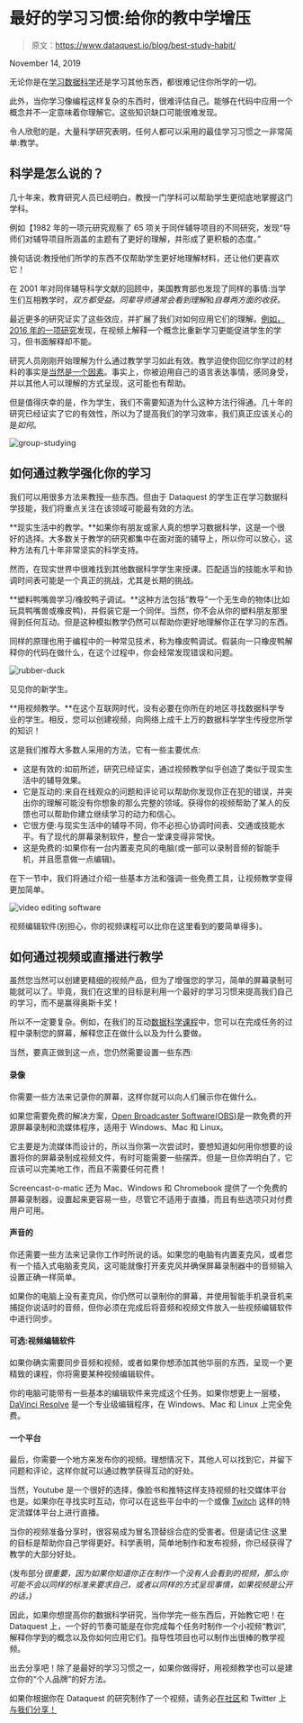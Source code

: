 # 最好的学习习惯:给你的教中学增压

> 原文：<https://www.dataquest.io/blog/best-study-habit/>

November 14, 2019

无论你是在[学习数据科学](https://www.dataquest.io)还是学习其他东西，都很难记住你所学的一切。

此外，当你学习像编程这样复杂的东西时，很难评估自己。能够在代码中应用一个概念并不一定意味着你理解它。这些知识缺口可能很难发现。

令人欣慰的是，大量科学研究表明，任何人都可以采用的最佳学习习惯之一非常简单:教学。

## 科学是怎么说的？

几十年来，教育研究人员已经明白，教授一门学科可以帮助学生更彻底地掌握这门学科。

例如【1982 年的一项元研究观察了 65 项关于同伴辅导项目的不同研究，发现“导师们对辅导项目所涵盖的主题有了更好的理解，并形成了更积极的态度。”

换句话说:教授他们所学的东西不仅帮助学生更好地理解材料，还让他们更喜欢它！

在 2001 年对同伴辅导科学文献的回顾中，美国教育部也发现了同样的事情:当学生们互相教学时，*双方都受益。同辈导师通常会看到理解*和*自尊两方面的收获。*

最近更多的研究证实了这些效应，并扩展了我们对如何应用它们的理解。[例如，2016 年的一项研究](https://psycnet.apa.org/record/2016-15112-009)发现，在视频上解释一个概念比重新学习更能促进学生的学习，但书面解释却不能。

研究人员刚刚开始理解为什么通过教学学习如此有效。教学迫使你回忆你学过的材料的事实是[当然是一个因素](https://profile.nus.edu.sg/fass/psylimwh/koh,%20lee,%20&%20lim%20(2018).pdf)。事实上，你被迫用自己的语言表达事情，感同身受，并以其他人可以理解的方式呈现，这可能也有帮助。

但是值得庆幸的是，作为学生，我们不需要知道为什么这种方法行得通。几十年的研究已经证实了它的有效性，所以为了提高我们的学习效率，我们真正应该关心的是*如何*。

![group-studying](img/1b430ad90f071ed262e25beb64ddfdde.png "group-studying")

## 如何通过教学强化你的学习

我们可以用很多方法来教授一些东西。但由于 Dataquest 的学生正在学习数据科学技能，我们将重点关注在该领域可能最有效的方法。

**现实生活中的教学。**如果你有朋友或家人真的想学习数据科学，这是一个很好的选择。大多数关于教学的研究都集中在面对面的辅导上，所以你可以放心，这种方法有几十年非常坚实的科学支持。

然而，在现实世界中很难找到其他数据科学学生来授课。匹配适当的技能水平和协调时间表可能是一个真正的挑战，尤其是长期的挑战。

**塑料鸭嘴兽学习/橡胶鸭子调试。**这种方法包括“教导”一个无生命的物体(比如玩具鸭嘴兽或橡皮鸭)，并假装它是一个同伴。当然，你不会从你的塑料朋友那里得到任何互动。但是这种模拟教学仍然可以帮助你更好地理解你正在学习的东西。

同样的原理也用于编程中的一种常见技术，称为橡皮鸭调试。假装向一只橡皮鸭解释你的代码在做什么，在这个过程中，你会经常发现错误和问题。

![rubber-duck](img/6f07c26aaf247aca69a665b8d5c33b76.png "rubber-duck")

见见你的新学生。

**用视频教学。**在这个互联网时代，没有必要在你所在的地区寻找数据科学专业的学生。相反，您可以创建视频，向网络上成千上万的数据科学学生传授您所学的知识！

这是我们推荐大多数人采用的方法，它有一些主要优点:

*   这是有效的:如前所述，研究已经证实，通过视频教学似乎创造了类似于现实生活中的辅导效果。
*   它是互动的:来自在线观众的问题和评论可以帮助你发现你正在犯的错误，并突出你的理解可能没有你想象的那么完整的领域。获得你的视频帮助了某人的反馈也可以帮助你建立继续学习的动力和信心。
*   它很方便:与现实生活中的辅导不同，你不必担心协调时间表、交通或技能水平。有了现代的屏幕录制软件，整合一堂课变得非常快。
*   这是免费的:如果你有一台内置麦克风的电脑(或一部可以录制音频的智能手机，并且愿意做一点编辑)。

在下一节中，我们将通过介绍一些基本方法和强调一些免费工具，让视频教学变得更加简单。

![video editing software](img/ebd61427ddbad5b40973df1c9936c475.png "video editing software")

视频编辑软件(别担心，你的视频课程可以比你在这里看到的要简单得多)。

## 如何通过视频或直播进行教学

虽然您当然可以创建更精细的视频产品，但为了增强您的学习，简单的屏幕录制可能就可以了。毕竟，我们在这里的目标是利用一个最好的学习习惯来提高我们自己的学习，而不是赢得奥斯卡奖！

所以不一定要复杂。例如，在我们的互动[数据科学课程](https://www.dataquest.io/path/data-scientist/)中，您可以在完成任务的过程中录制您的屏幕，解释您正在做什么以及为什么要做。

当然，要真正做到这一点，您仍然需要设置一些东西:

#### 录像

你需要一些方法来记录你的屏幕，这样你就可以向人们展示你在做什么。

如果您需要免费的解决方案，[Open Broadcaster Software(OBS)](https://obsproject.com/)是一款免费的开源屏幕录制和流媒体程序，适用于 Windows、Mac 和 Linux。

它主要是为流媒体而设计的，所以当你第一次尝试时，要想知道如何用你想要的设置将你的屏幕录制成视频文件，有时可能需要一些摆弄。但是一旦你弄明白了，它应该可以完美地工作，而且不需要任何花费！

Screencast-o-matic 还为 Mac、Windows 和 Chromebook 提供了一个免费的屏幕录制器，设置起来更容易一些，尽管它不适用于直播，而且有些选项只对付费用户可用。

#### 声音的

你还需要一些方法来记录你工作时所说的话。如果您的电脑有内置麦克风，或者您有一个插入式电脑麦克风，这可能就像打开麦克风并确保屏幕录制器中的音频输入设置正确一样简单。

如果你的电脑上没有麦克风，你仍然可以录制你的屏幕，并使用智能手机录音机来捕捉你说话时的音频，但你必须在完成后将音频和视频文件放入一些视频编辑软件中进行同步。

#### 可选:视频编辑软件

如果你确实需要同步音频和视频，或者如果你想添加其他华丽的东西，呈现一个更精致的课程，你将需要某种视频编辑软件。

你的电脑可能带有一些基本的编辑软件来完成这个任务。如果你想更上一层楼， [DaVinci Resolve](https://www.blackmagicdesign.com/products/davinciresolve/) 是一个专业级编辑程序，在 Windows、Mac 和 Linux 上完全免费。

#### 一个平台

最后，你需要一个地方来发布你的视频。理想情况下，其他人可以找到它，并留下问题和评论，这样你就可以通过教学获得互动的好处。

当然，Youtube 是一个很好的选择，像脸书和推特这样支持视频的社交媒体平台也是。如果你在寻找实时互动，你可以在这些平台中的一个或像 [Twitch](https://twitch.tv) 这样的特定流媒体平台上进行直播。

当你的视频准备分享时，很容易成为冒名顶替综合症的受害者。但是请记住:这里的目标是帮助你自己学得更好。科学表明，简单地制作和发布视频，你已经获得了教学的大部分好处。

(发布部分*很重要，因为如果你知道你正在制作一个没有人会看到的视频，那么你可能不会以同样的标准来要求自己，或者以同样的方式呈现事情，如果视频是公开的话。)*

因此，如果你想提高你的数据科学研究，当你学完一些东西后，开始教它吧！在 Dataquest 上，一个好的节奏可能是在你完成每个任务时制作一个小视频“教训”,解释你学到的概念以及你如何应用它们。指导性项目也可以制作出很棒的教学视频。

出去分享吧！除了是最好的学习习惯之一，如果你做得好，用视频教学也可以是建立你的“个人品牌”的好方法。

如果你根据你在 Dataquest 的研究制作了一个视频，请务必[在社区](https://community.dataquest.io/)和 Twitter 上[与我们分享！](https://twitter.com/dataquestio)